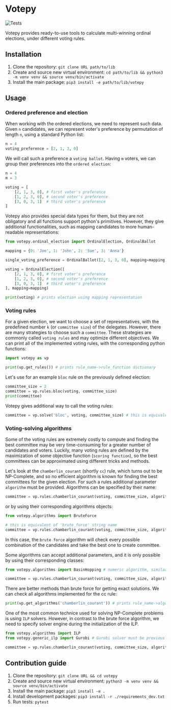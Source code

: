 # Votepy
![Tests](https://github.com/Janix4000/votepy/actions/workflows/tests.yml/badge.svg)

Votepy provides ready-to-use tools to calculate multi-winning ordinal elections, under different voting rules.

## Installation 

 1. Clone the repository: `git clone URL path/to/lib`
 2. Create and source new virtual environment: `cd path/to/lib && python3 -m venv venv && source venv/bin/activate`
 3. Install the main package: `pip3 install -e path/to/lib/votepy`

## Usage

### Ordered preference and election

When working with the ordered elections, we need to represent such data. Given `n` candidates, we can represent voter's preference by permutation of length `n`, using a standard Python list:
```py
n = 4
voting_preference = [2, 1, 3, 0]
```

We will call such a preference a `voting ballot`.
Having `m` voters, we can group their preferences into the `ordered election`:

```py
n = 4
m = 3

voting = [
    [2, 1, 3, 0], # first voter's preference
    [1, 2, 3, 0], # second voter's preference
    [3, 0, 3, 1]  # third voter's preference
]
```

Votepy also provides special data types for them, but they are not obligatory and all functions support python's primitives.
However, they give additional functionalities, such as mapping candidates to more human-readable representations:

```py
from votepy.ordinal_election import OrdinalElection, OrdinalBallot

mapping = {0: 'Joe', 1: 'John', 2: 'Sue', 3: 'Anna'}

single_voting_preference = OrdinalBallot([2, 1, 3, 0], mapping=mapping)

voting = OrdinalElection([
    [2, 1, 3, 0], # first voter's preference
    [1, 2, 3, 0], # second voter's preference
    [3, 0, 3, 1]  # third voter's preference
], mapping=mapping)

print(voting) # prints election using mapping representation

```

### Voting rules

For a given election, we want to choose a set of representatives, with the predefined number `k` (or `committee size`) of the delegates.
However, there are many strategies to choose such a `committee`. These strategies are commonly called `voting rules` and may optimize different objectives. We can print all of the implemented voting rules, with the corresponding python functions:

```py
import votepy as vp

print(vp.get_rules()) # prints rule_name->rule_function dictionary
```

Let's use for an example `bloc` rule on the previously defined election:

```py
committee_size = 2
committee = vp.rules.bloc(voting, committee_size)
print(committee)
```

Votepy gives additional way to call the voting rules:

```py 
committee = vp.solve('bloc', voting, committee_size) # this is equivalent of calling vp.rules.bloc
```

### Voting-solving algorithms
Some of the voting rules are extremely costly to compute and finding the best committee may be very time-consuming for a greater number of candidates and voters. Luckily, many voting rules are defined by the maximization of some objective function (`scoring function`), so the best committees can be approximated using different tricks and methods. 

Let's look at the `chamberlin_courant` (shortly `cc`) rule, which turns out to be NP-Complete, and so no efficient algorithm is known for finding the best committees for the given election. For such a rules additional parameter `algorithm` must be provided. Algorithms can be specified by their name:

```py
committee = vp.rules.chamberlin_courant(voting, committee_size, algorithm='brute_force')
```

or by using their corresponding algorithms objects:

```py
from votepy.algorithms import BruteForce

# this is equivalent of 'brute_force' string name
committee = vp.rules.chamberlin_courant(voting, committee_size, algorithm=BruteForce()) 
```

In this case, the `brute force` algorithm will check every possible combination of the candidates and take the best one to create committee.

Some algorithms can accept additional parameters, and it is only possible by using their corresponding classes:

```py
from votepy.algorithms import BasinHopping # numeric algorithm, similar to simulated annealing, giving approximate results 

committee = vp.rules.chamberlin_courant(voting, committee_size, algorithm=BasinHopping(niter=100, seed=1))
```

There are better methods than brute force for getting exact solutions. We can check all algorithms implemented for the cc rule:

```py
print(vp.get_algorithms('chamberlin_courant')) # prints rule_name->algorithm_class dictionary
```

One of the most common technice used for solving NP-Complete problems is using `ILP` solvers. However, in contrast to the brute force algorithm, we need to specify solver engine during the initialization of the ILP.
```py
from votepy.algorithms import ILP
from votepy.generic_ilp import Gurobi # Gurobi solver must be previously installed and activated on the machine

committee = vp.rules.chamberlin_courant(voting, committee_size, algorithm=ILP(Gurobi))
```


## Contribution guide

 1. Clone the repository: `git clone URL && cd votepy`
 2. Create and source new virtual environment: `python3 -m venv venv && source venv/bin/activate`
 3. Install the main package: `pip3 install -e .`
 4. Install development packages: `pip3 install -r ./requirements_dev.txt`
 5. Run tests: `pytest`
